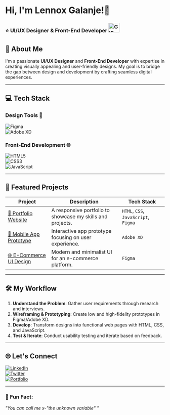 # Hi, I'm Lennox Galanje!👋  
### ⭐ UI/UX Designer & Front-End Developer <img src="https://raw.githubusercontent.com/TheDudeThatCode/TheDudeThatCode/master/Assets/Developer.gif" width="35" height="30" alt="GIF Description">

## 🚀 About Me  
I'm a passionate **UI/UX Designer** and **Front-End Developer** with expertise in creating visually appealing and user-friendly designs. My goal is to bridge the gap between design and development by crafting seamless digital experiences.

---

## 💻 Tech Stack  
### Design Tools 🎨  
![Figma](https://img.shields.io/badge/Figma-F24E1E?style=for-the-badge&logo=figma&logoColor=white)  
![Adobe XD](https://img.shields.io/badge/Adobe%20XD-FF61F6?style=for-the-badge&logo=adobe-xd&logoColor=white)  

### Front-End Development 🌐  
![HTML5](https://img.shields.io/badge/HTML5-E34F26?style=for-the-badge&logo=html5&logoColor=white)  
![CSS3](https://img.shields.io/badge/CSS3-1572B6?style=for-the-badge&logo=css3&logoColor=white)  
![JavaScript](https://img.shields.io/badge/JavaScript-F7DF1E?style=for-the-badge&logo=javascript&logoColor=black)  

---

## 📂 Featured Projects  

| Project | Description | Tech Stack |  
|---------|-------------|------------|  
| [🎨 Portfolio Website](https://lennoxgalanje.github.io/Portfolio/) | A responsive portfolio to showcase my skills and projects. | `HTML`, `CSS`, `JavaScript`, `Figma` |  
| [📱 Mobile App Prototype](https://www.behance.net/gallery/207740681/Money-Map) | Interactive app prototype focusing on user experience. | `Adobe XD`|  
| [🌐 E-Commerce UI Design](https://www.behance.net/gallery/206845471/Financial-web-application) | Modern and minimalist UI for an e-commerce platform. | `Figma` |  

---

## 🛠️ My Workflow  
1. **Understand the Problem**: Gather user requirements through research and interviews.  
2. **Wireframing & Prototyping**: Create low and high-fidelity prototypes in Figma/Adobe XD.  
3. **Develop**: Transform designs into functional web pages with HTML, CSS, and JavaScript.  
4. **Test & Iterate**: Conduct usability testing and iterate based on feedback.

---

## 🌐 Let's Connect  
[![LinkedIn](https://img.shields.io/badge/LinkedIn-0A66C2?style=for-the-badge&logo=linkedin&logoColor=white)](https://www.linkedin.com/in/lennox-galanje/)  
[![Twitter](https://img.shields.io/badge/Twitter-1DA1F2?style=for-the-badge&logo=twitter&logoColor=white)](https://x.com/theshonatechie)  
[![Portfolio](https://img.shields.io/badge/Portfolio-FF5722?style=for-the-badge&logo=firefox&logoColor=white)](https://lennoxgalanje.github.io/Portfolio/)  

---

### 📢 Fun Fact:  
*"You can call me x-"the unknown variable" "* 
